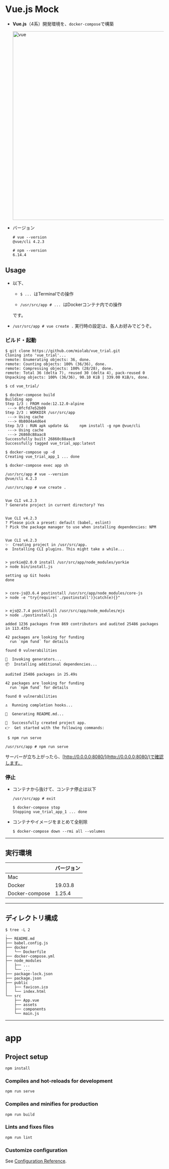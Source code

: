 # Vue.js Mock

* __Vue.js__（4系）開発環境を、`docker-compose`で構築

  <img width="600" alt="vue" src="https://user-images.githubusercontent.com/33124627/77903090-4463d480-72bd-11ea-86c6-c62023bfa3f0.png">

* バージョン

    ```
    # vue --version
    @vue/cli 4.2.3

    # npm --version
    6.14.4
    ```


## Usage

* 以下、

  * `$ ... `はTerminalでの操作

  * `/usr/src/app # ... `はDockerコンテナ内での操作

  です。

* `/usr/src/app # vue create .` 実行時の設定は、各人お好みでどうぞ。


### ビルド・起動

```
$ git clone https://github.com/miolab/vue_trial.git
Cloning into 'vue_trial'...
remote: Enumerating objects: 36, done.
remote: Counting objects: 100% (36/36), done.
remote: Compressing objects: 100% (28/28), done.
remote: Total 36 (delta 7), reused 30 (delta 4), pack-reused 0
Unpacking objects: 100% (36/36), 90.10 KiB | 339.00 KiB/s, done.
```

```
$ cd vue_trial/
```

```
$ docker-compose build
Building app
Step 1/3 : FROM node:12.12.0-alpine
 ---> 0fcfd7e52b09
Step 2/3 : WORKDIR /usr/src/app
 ---> Using cache
 ---> 0b80d4a4d6e4
Step 3/3 : RUN apk update &&     npm install -g npm @vue/cli
 ---> Using cache
 ---> 26860c88aac8
Successfully built 26860c88aac8
Successfully tagged vue_trial_app:latest
```

```
$ docker-compose up -d
Creating vue_trial_app_1 ... done
```

```
$ docker-compose exec app sh
```

```
/usr/src/app # vue --version
@vue/cli 4.2.3
```

```
/usr/src/app # vue create .


Vue CLI v4.2.3
? Generate project in current directory? Yes


Vue CLI v4.2.3
? Please pick a preset: default (babel, eslint)
? Pick the package manager to use when installing dependencies: NPM


Vue CLI v4.2.3
✨  Creating project in /usr/src/app.
⚙️  Installing CLI plugins. This might take a while...


> yorkie@2.0.0 install /usr/src/app/node_modules/yorkie
> node bin/install.js

setting up Git hooks
done


> core-js@3.6.4 postinstall /usr/src/app/node_modules/core-js
> node -e "try{require('./postinstall')}catch(e){}"


> ejs@2.7.4 postinstall /usr/src/app/node_modules/ejs
> node ./postinstall.js

added 1236 packages from 869 contributors and audited 25486 packages in 113.435s

42 packages are looking for funding
  run `npm fund` for details

found 0 vulnerabilities

🚀  Invoking generators...
📦  Installing additional dependencies...

audited 25486 packages in 25.49s

42 packages are looking for funding
  run `npm fund` for details

found 0 vulnerabilities

⚓  Running completion hooks...

📄  Generating README.md...

🎉  Successfully created project app.
👉  Get started with the following commands:

 $ npm run serve

```

```
/usr/src/app # npm run serve
```

サーバーが立ち上がったら、[http://0.0.0.0:8080/](http://0.0.0.0:8080/)で確認します。


### 停止

* コンテナから抜けて、コンテナ停止は以下
    ```
    /usr/src/app # exit

    $ docker-compose stop
    Stopping vue_trial_app_1 ... done

    ```

* コンテナやイメージをまとめて全削除
    ```
    $ docker-compose down --rmi all --volumes
    ```


---

## 実行環境

| | バージョン |
|:--|:--|
| Mac | |
| Docker | 19.03.8 |
| Docker-compose | 1.25.4 |


---

## ディレクトリ構成

```
$ tree -L 2
.
├── README.md
├── babel.config.js
├── docker
│   └── Dockerfile
├── docker-compose.yml
├── node_modules
│   ├── ...
│   └── ...
├── package-lock.json
├── package.json
├── public
│   ├── favicon.ico
│   └── index.html
└── src
    ├── App.vue
    ├── assets
    ├── components
    └── main.js
```

---

# app

## Project setup
```
npm install
```

### Compiles and hot-reloads for development
```
npm run serve
```

### Compiles and minifies for production
```
npm run build
```

### Lints and fixes files
```
npm run lint
```

### Customize configuration
See [Configuration Reference](https://cli.vuejs.org/config/).
